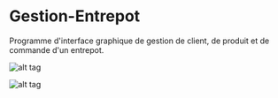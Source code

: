 Gestion-Entrepot
================

Programme d'interface graphique de gestion de client, de produit et de commande d'un entrepot.

![alt tag](https://i.imgur.com/fOuZDJU.png)

![alt tag](https://i.imgur.com/DSRLWU2.png)
